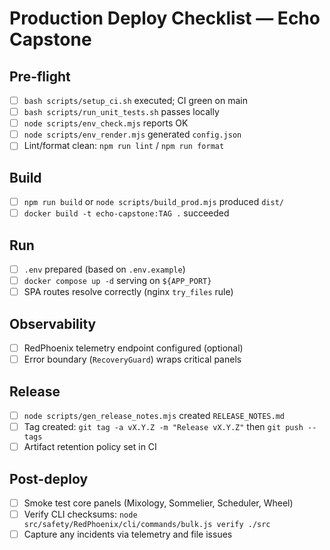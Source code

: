# Production Deploy Checklist — Echo Capstone

## Pre-flight
- [ ] `bash scripts/setup_ci.sh` executed; CI green on main
- [ ] `bash scripts/run_unit_tests.sh` passes locally
- [ ] `node scripts/env_check.mjs` reports OK
- [ ] `node scripts/env_render.mjs` generated `config.json`
- [ ] Lint/format clean: `npm run lint` / `npm run format`

## Build
- [ ] `npm run build` or `node scripts/build_prod.mjs` produced `dist/`
- [ ] `docker build -t echo-capstone:TAG .` succeeded

## Run
- [ ] `.env` prepared (based on `.env.example`)
- [ ] `docker compose up -d` serving on `${APP_PORT}`
- [ ] SPA routes resolve correctly (nginx `try_files` rule)

## Observability
- [ ] RedPhoenix telemetry endpoint configured (optional)
- [ ] Error boundary (`RecoveryGuard`) wraps critical panels

## Release
- [ ] `node scripts/gen_release_notes.mjs` created `RELEASE_NOTES.md`
- [ ] Tag created: `git tag -a vX.Y.Z -m "Release vX.Y.Z"` then `git push --tags`
- [ ] Artifact retention policy set in CI

## Post-deploy
- [ ] Smoke test core panels (Mixology, Sommelier, Scheduler, Wheel)
- [ ] Verify CLI checksums: `node src/safety/RedPhoenix/cli/commands/bulk.js verify ./src`
- [ ] Capture any incidents via telemetry and file issues
